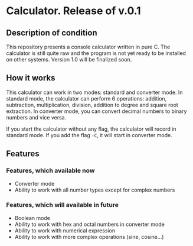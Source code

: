 # Calculator. Release of v.0.1

## Description of condition

This repository presents a console calculator written in pure C.
The calculator is still quite raw and the program is not yet ready to be
installed on other systems.
Version 1.0 will be finalized soon.

## How it works

This calculator can work in two modes: standard and converter mode.
In standard mode, the calculator can perform 6 operations:
addition, subtraction, multiplication, division, addition to degree
and square root extraction.
In converter mode, you can convert decimal numbers to binary numbers
and vice versa.

If you start the calculator without any flag,
the calculator will record in standard mode.
If you add the flag ```-C```, it will start in converter mode.

## Features

### Features, which available now

* Converter mode
* Ability to work with all number types except for complex numbers

### Features, which will available in future

* Boolean mode
* Ability to work with hex and octal numbers in converter mode
* Ability to work with numerical expression
* Ability to work with more complex operations (sine, cosine...)
